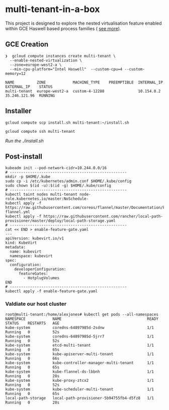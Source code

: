 # multi-tenant-in-a-box

This project is designed to explore the nested virtualisation feature enabled within GCE Haswell based process families ( [see more](https://cloud.google.com/compute/docs/instances/nested-virtualization/overview)).


## GCE Creation

```
❯  gcloud compute instances create multi-tenant \
  --enable-nested-virtualization \
  --zone=europe-west2-a \
  --min-cpu-platform="Intel Haswell"  --custom-cpu=4 --custom-memory=12

NAME          ZONE            MACHINE_TYPE    PREEMPTIBLE  INTERNAL_IP  EXTERNAL_IP    STATUS
multi-tenant  europe-west2-a  custom-4-12288               10.154.0.2   35.246.121.96  RUNNING
```

## Installer

`gcloud compute scp install.sh multi-tenant:~/install.sh`

`gcloud compute ssh multi-tenant`

_Run the ./install.sh_


## Post-install

```
kubeadm init --pod-network-cidr=10.244.0.0/16
# ----------------------------------------------------
mkdir -p $HOME/.kube
sudo cp -i /etc/kubernetes/admin.conf $HOME/.kube/config
sudo chown $(id -u):$(id -g) $HOME/.kube/config
# ----------------------------------------------------
kubectl taint nodes multi-tenant node-role.kubernetes.io/master:NoSchedule-
kubectl apply -f https://raw.githubusercontent.com/coreos/flannel/master/Documentation/kube-flannel.yml
kubectl apply -f https://raw.githubusercontent.com/rancher/local-path-provisioner/master/deploy/local-path-storage.yaml
# ----------------------------------------------------
cat << END > enable-feature-gate.yaml
---
apiVersion: kubevirt.io/v1
kind: KubeVirt
metadata:
  name: kubevirt
  namespace: kubevirt
spec:
  configuration:
    developerConfiguration: 
      featureGates:
        - HotplugVolumes
END
# ----------------------------------------------------
kubectl apply -f enable-feature-gate.yaml
```

### Valdiate our host cluster

```
root@multi-tenant:/home/alexjones# kubectl get pods --all-namespaces
NAMESPACE            NAME                                      READY   STATUS    RESTARTS   AGE
kube-system          coredns-64897985d-2sdnw                   1/1     Running   0          52s
kube-system          coredns-64897985d-5jrr7                   1/1     Running   0          52s
kube-system          etcd-multi-tenant                         1/1     Running   0          65s
kube-system          kube-apiserver-multi-tenant               1/1     Running   0          66s
kube-system          kube-controller-manager-multi-tenant      1/1     Running   0          65s
kube-system          kube-flannel-ds-lbbnh                     1/1     Running   0          28s
kube-system          kube-proxy-ztcx2                          1/1     Running   0          52s
kube-system          kube-scheduler-multi-tenant               1/1     Running   0          65s
local-path-storage   local-path-provisioner-5b94755fb4-d5fz8   1/1     Running   0          28s
```
